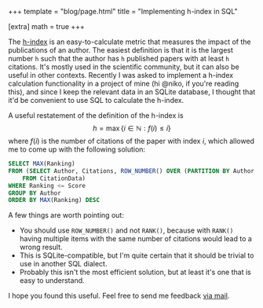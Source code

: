 +++
template = "blog/page.html"
title = "Implementing h-index in SQL"

[extra]
math = true
+++

The [h-index](https://en.wikipedia.org/wiki/H-index) is an easy-to-calculate metric that measures the impact of the publications of an author. The easiest definition is that it is the largest number `h` such that the author has `h` published papers with at least `h` citations. It's mostly used in the scientific community, but it can also be useful in other contexts. Recently I was asked to implement a h-index calculation functionality in a project of mine (hi @niko, if you're reading this), and since I keep the relevant data in an SQLite database, I thought that it'd be convenient to use SQL to calculate the h-index.

A useful restatement of the definition of the h-index is $$h =\max\lbrace i \in \mathbb{N}: f(i) \le i \rbrace$$
where $f(i)$ is the number of citations of the paper with index $i$, which allowed me to come up with the following solution:

```sql
SELECT MAX(Ranking)
FROM (SELECT Author, Citations, ROW_NUMBER() OVER (PARTITION BY Author ORDER BY Citations DESC) AS Ranking
    FROM CitationData)
WHERE Ranking <= Score
GROUP BY Author
ORDER BY MAX(Ranking) DESC
```

A few things are worth pointing out:
- You should use `ROW_NUMBER()` and not `RANK()`, because with `RANK()` having multiple items with the same number of citations would lead to a wrong result.
- This is SQLite-compatible, but I'm quite certain that it should be trivial to use in another SQL dialect.
- Probably this isn't the most efficient solution, but at least it's one that is easy to understand.

I hope you found this useful. Feel free to send me feedback [via mail](mailto:mail@xyquadrat.ch).